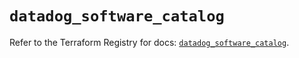 # `datadog_software_catalog`

Refer to the Terraform Registry for docs: [`datadog_software_catalog`](https://registry.terraform.io/providers/datadog/datadog/3.53.0/docs/resources/software_catalog).
